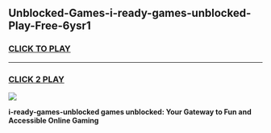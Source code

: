
## Unblocked-Games-i-ready-games-unblocked-Play-Free-6ysr1
<h3>
<a href="https://premium76.site?title=i-ready-games-unblocked&ref=15A">CLICK TO PLAY</a></h3>
<hr>

<h3>
<a href="https://premium76.site?title=i-ready-games-unblocked&ref=15A">CLICK 2 PLAY</a>
  
</h3>

<a href="https://premium76.site?title=i-ready-games-unblocked&ref=15A"><img src="https://clearcache.store/games.png"></a>


**i-ready-games-unblocked games unblocked: Your Gateway to Fun and Accessible Online Gaming**

